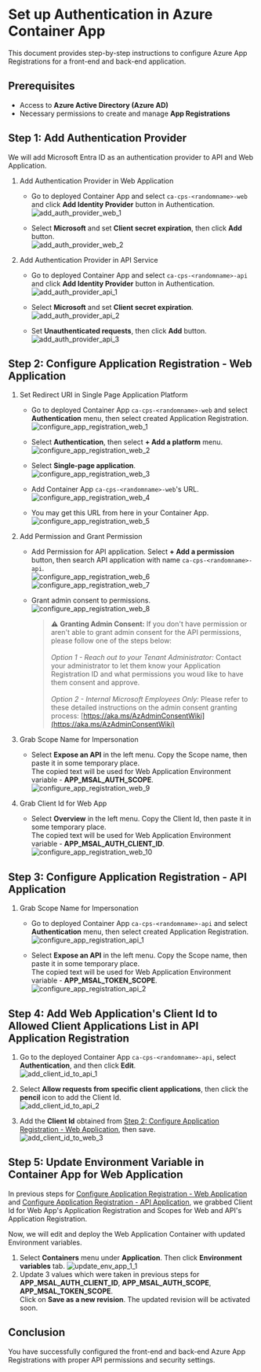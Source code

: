 # Set up Authentication in Azure Container App

This document provides step-by-step instructions to configure Azure App Registrations for a front-end and back-end application.

## Prerequisites

- Access to **Azure Active Directory (Azure AD)**
- Necessary permissions to create and manage **App Registrations**

## Step 1: Add Authentication Provider

We will add Microsoft Entra ID as an authentication provider to API and Web Application.

1. Add Authentication Provider in Web Application

   - Go to deployed Container App and select `ca-cps-<randomname>-web` and click **Add Identity Provider** button in Authentication.  
     ![add_auth_provider_web_1](./Images/add_auth_provider_web_1.png)

   - Select **Microsoft** and set **Client secret expiration**, then click **Add** button.  
     ![add_auth_provider_web_2](./Images/add_auth_provider_web_2.png)

2. Add Authentication Provider in API Service

   - Go to deployed Container App and select `ca-cps-<randomname>-api` and click **Add Identity Provider** button in Authentication.  
     ![add_auth_provider_api_1](./Images/add_auth_provider_api_1.png)

   - Select **Microsoft** and set **Client secret expiration**.  
     ![add_auth_provider_api_2](./Images/add_auth_provider_api_2.png)

   - Set **Unauthenticated requests**, then click **Add** button.  
     ![add_auth_provider_api_3](./Images/add_auth_provider_api_3.png)

## Step 2: Configure Application Registration - Web Application

1. Set Redirect URI in Single Page Application Platform

   - Go to deployed Container App `ca-cps-<randomname>-web` and select **Authentication** menu, then select created Application Registration.  
     ![configure_app_registration_web_1](./Images/configure_app_registration_web_1.png)

   - Select **Authentication**, then select **+ Add a platform** menu.  
     ![configure_app_registration_web_2](./Images/configure_app_registration_web_2.png)

   - Select **Single-page application**.  
     ![configure_app_registration_web_3](./Images/configure_app_registration_web_3.png)

   - Add Container App `ca-cps-<randomname>-web`'s URL.  
     ![configure_app_registration_web_4](./Images/configure_app_registration_web_4.png)

   - You may get this URL from here in your Container App.  
     ![configure_app_registration_web_5](./Images/configure_app_registration_web_5.png)

2. Add Permission and Grant Permission

   - Add Permission for API application. Select **+ Add a permission** button, then search API application with name `ca-cps-<randomname>-api`.  
     ![configure_app_registration_web_6](./Images/configure_app_registration_web_6.png)  
     ![configure_app_registration_web_7](./Images/configure_app_registration_web_7.png)

   - Grant admin consent to permissions.  
     ![configure_app_registration_web_8](./Images/configure_app_registration_web_8.png)

     > ⚠️ **Granting Admin Consent:** If you don't have permission or aren't able to grant admin consent for the API permissions, please follow one of the steps below:<br/><br/>_Option 1 - Reach out to your Tenant Administrator:_ Contact your administrator to let them know your Application Registration ID and what permissions you woud like to have them consent and approve.<br/><br/>_Option 2 - Internal Microsoft Employees Only:_ Please refer to these detailed instructions on the admin consent granting process: [https://aka.ms/AzAdminConsentWiki](https://aka.ms/AzAdminConsentWiki)
     


3. Grab Scope Name for Impersonation

   - Select **Expose an API** in the left menu. Copy the Scope name, then paste it in some temporary place.  
     The copied text will be used for Web Application Environment variable - **APP_MSAL_AUTH_SCOPE**.  
     ![configure_app_registration_web_9](./Images/configure_app_registration_web_9.png)

4. Grab Client Id for Web App

   - Select **Overview** in the left menu. Copy the Client Id, then paste it in some temporary place.  
     The copied text will be used for Web Application Environment variable - **APP_MSAL_AUTH_CLIENT_ID**.  
     ![configure_app_registration_web_10](./Images/configure_app_registration_web_10.png)

## Step 3: Configure Application Registration - API Application

1. Grab Scope Name for Impersonation

   - Go to deployed Container App `ca-cps-<randomname>-api` and select **Authentication** menu, then select created Application Registration.  
     ![configure_app_registration_api_1](./Images/configure_app_registration_api_1.png)

   - Select **Expose an API** in the left menu. Copy the Scope name, then paste it in some temporary place.  
     The copied text will be used for Web Application Environment variable - **APP_MSAL_TOKEN_SCOPE**.  
     ![configure_app_registration_api_2](./Images/configure_app_registration_api_2.png)

## Step 4: Add Web Application's Client Id to Allowed Client Applications List in API Application Registration

1. Go to the deployed Container App `ca-cps-<randomname>-api`, select **Authentication**, and then click **Edit**.  
   ![add_client_id_to_api_1](./Images/add_client_id_to_api_1.png)

2. Select **Allow requests from specific client applications**, then click the **pencil** icon to add the Client Id.  
   ![add_client_id_to_api_2](./Images/add_client_id_to_api_2.png)

3. Add the **Client Id** obtained from [Step 2: Configure Application Registration - Web Application](#step-2-configure-application-registration---web-application), then save.  
   ![add_client_id_to_web_3](./Images/add_client_id_to_web_3.png)

## Step 5: Update Environment Variable in Container App for Web Application

In previous steps for [Configure Application Registration - Web Application](#step-2-configure-application-registration---web-application) and [Configure Application Registration - API Application](#step-3-configure-application-registration---api-application), we grabbed Client Id for Web App's Application Registration and Scopes for Web and API's Application Registration.

Now, we will edit and deploy the Web Application Container with updated Environment variables.

1. Select **Containers** menu under **Application**. Then click **Environment variables** tab.
![update_env_app_1_1](./Images/update_env_app_1_1.png)
2. Update 3 values which were taken in previous steps for **APP_MSAL_AUTH_CLIENT_ID**, **APP_MSAL_AUTH_SCOPE**, **APP_MSAL_TOKEN_SCOPE**.  
Click on **Save as a new revision**.
   The updated revision will be activated soon.

## Conclusion

You have successfully configured the front-end and back-end Azure App Registrations with proper API permissions and security settings.